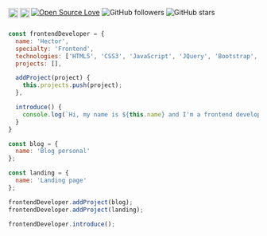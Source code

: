 [![Open Source Love](https://img.shields.io/badge/Open%20Source-%E2%9D%A4-red.svg)](https://es.wikipedia.org/wiki/C%C3%B3digo_abierto)
![GitHub followers](https://img.shields.io/github/followers/hectrhcc?label=Followers&style=social)
![GitHub stars](https://img.shields.io/github/stars/hectrhcc?label=Stars&style=social)
<a href="https://www.linkedin.com/in/h%C3%A9ctor-helenio-contreras-corvacho/" target="_blank">
  <img align="left" width="20px" src="https://simpleicons.vercel.app/linkedin/" />
</a>
<a href="https://codepen.io/hectrhcc/" target="_blank">
  <img  align="left"  width="20px" src="https://simpleicons.vercel.app/codepen/" />
</a>

```js

const frontendDeveloper = {
  name: 'Hector',
  specialty: 'Frontend',
  technologies: ['HTML5', 'CSS3', 'JavaScript', 'JQuery', 'Bootstrap', 'Saas','React'],
  projects: [],

  addProject(project) {
    this.projects.push(project);
  },

  introduce() {
    console.log(`Hi, my name is ${this.name} and I'm a frontend developer.`); 
  }
}

const blog = {
  name: 'Blog personal'
};

const landing = {
  name: 'Landing page'  
};

frontendDeveloper.addProject(blog);
frontendDeveloper.addProject(landing);

frontendDeveloper.introduce();
```
